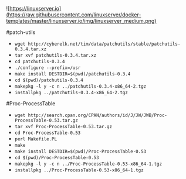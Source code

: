 ![https://linuxserver.io](https://raw.githubusercontent.com/linuxserver/docker-templates/master/linuxserver.io/img/linuxserver_medium.png)

#patch-utils

* `wget http://cyberelk.net/tim/data/patchutils/stable/patchutils-0.3.4.tar.xz`
* `tar xvf patchutils-0.3.4.tar.xz`
* `cd patchutils-0.3.4`
* `./configure --prefix=/usr`
* `make install DESTDIR=$(pwd)/patchutils-0.3.4`
* `cd $(pwd)/patchutils-0.3.4`
* `makepkg -l y -c n ../patchutils-0.3.4-x86_64-2.tgz`
* `installpkg ../patchutils-0.3.4-x86_64-2.tgz`

#Proc-ProcessTable

* `wget http://search.cpan.org/CPAN/authors/id/J/JW/JWB/Proc-ProcessTable-0.53.tar.gz`
* `tar xvf Proc-ProcessTable-0.53.tar.gz`
* `cd Proc-ProcessTable-0.53`
* `perl Makefile.PL`
* `make`
* `make install DESTDIR=$(pwd)/Proc-ProcessTable-0.53`
* `cd $(pwd)/Proc-ProcessTable-0.53`
* `makepkg -l y -c n ../Proc-ProcessTable-0.53-x86_64-1.tgz`
* `installpkg ../Proc-ProcessTable-0.53-x86_64-1.tgz`
